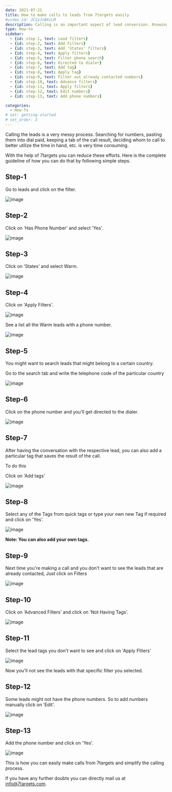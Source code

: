 ```yaml
---
date: 2021-07-21
title: How to make calls to leads from 7targets easily
#video_id: JC2yJnBXzLM
description: Calling is an important aspect of lead conversion. Knowing whom to call and keep a tag of the call result is critical to simplify the calling process. 7targets make this task easy for you.
type: How-to
sidebar:
  - {id: step-1, text: Lead filters}
  - {id: step-2, text: Add Filters}
  - {id: step-3, text: Add 'States' filters}
  - {id: step-4, text: Apply filters}
  - {id: step-5, text: Filter phone search}
  - {id: step-6, text: Directed to dialer}
  - {id: step-7, text: Add tag}
  - {id: step-8, text: Apply tag}
  - {id: step-9, text: Filter out already contacted numbers}
  - {id: step-10, text: Advance filters}
  - {id: step-11, text: Apply filters}
  - {id: step-12, text: Edit numbers}
  - {id: step-13, text: Add phone numbers}

categories:
  - How-To
# set: getting-started
# set_order: 3
---
```


Calling the leads is a very messy process. Searching for numbers, pasting them into dial paid, keeping a tab of the call result, deciding whom to call to better utilize the time in hand, etc. is very time consuming.

With the help of 7targets you can reduce these efforts. Here is the complete guideline of how you can do that by following simple steps.

## Step-1

Go to leads and click on the filter.

![image](../../images/Call-lead-1.jpg)

## Step-2 

Click on 'Has Phone Number' and select 'Yes'.

![image](../../images/Call-lead-2.jpg)

## Step-3

Click on 'States' and select Warm.

![image](../../images/Call-lead-3.jpg)

## Step-4

Click on 'Apply Filters'.

![image](../../images/Call-lead-4.jpg)

See a list all the Warm leads with a phone number. 

![image](../../images/Call-lead-5.jpg)

## Step-5 

You might want to search leads that might belong to a certain country.

Go to the search tab and write the telephone code of the particular country

![image](../../images/Call-lead-6.jpg)

## Step-6

Click on the phone number and you'll get directed to the dialer.

![image](../../images/Call-lead-7.jpg)

## Step-7

After having the conversation with the respective lead, you can also add a particular tag that saves the result of the call.

To do this

Click on 'Add tags'

![image](../../images/Call-lead-8.jpg)

## Step-8

Select any of the Tags from quick tags or type your own new Tag if required and click on 'Yes'. 

![image](../../images/Call-lead-9.jpg)

**Note: You can also add your own tags.**

## Step-9

Next time you're making a call and you don't want to see the leads that are already contacted, Just click on Filters

![image](../../images/Call-lead-10.jpg)

## Step-10

Click on 'Advanced Filters' and click on 'Not Having Tags'.

![image](../../images/Call-lead-11.jpg)

## Step-11

Select the lead tags you don't want to see and click on 'Apply FIlters'

![image](../../images/Call-lead-12.jpg)

Now you'll not see the leads with that specific filter you selected.

## Step-12

Some leads might not have the phone numbers. So to add numbers manually click on 'Edit'.

![image](../../images/Call-lead-13.jpg)

## Step-13

Add the phone number and click on 'Yes'.

![image](../../images/Call-lead-20.jpg)

This is how you can easily make calls from 7targets and simplify the calling process.

If you have any further doubts you can directly mail us at info@7targets.com.
